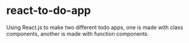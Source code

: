 # react-to-do-app
Using React.js to make two different todo apps, one is made with class components, another is made with function components.
